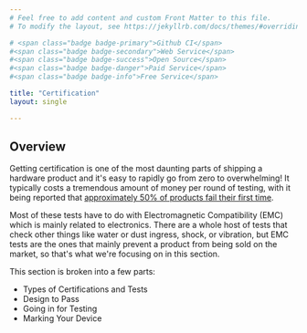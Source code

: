 ```yaml
---
# Feel free to add content and custom Front Matter to this file.
# To modify the layout, see https://jekyllrb.com/docs/themes/#overriding-theme-defaults

# <span class="badge badge-primary">Github CI</span>
#<span class="badge badge-secondary">Web Service</span>
#<span class="badge badge-success">Open Source</span>
#<span class="badge badge-danger">Paid Service</span>
#<span class="badge badge-info">Free Service</span>

title: "Certification"
layout: single

---
```


## Overview

Getting certification is one of the most daunting parts of shipping a hardware product and it's easy to rapidly go from zero to overwhelming! It typically costs a tremendous amount of money per round of testing, with it being reported that [approximately 50% of products fail their first time](https://emcfastpass.com/ce-mark-guide-electronics/).

Most of these tests have to do with Electromagnetic Compatibility (EMC) which is mainly related to electronics. There are a whole host of tests that check other things like water or dust ingress, shock, or vibration, but EMC tests are the ones that mainly prevent a product from being sold on the market, so that's what we're focusing on in this section.

This section is broken into a few parts:

- Types of Certifications and Tests
- Design to Pass
- Going in for Testing
- Marking Your Device
